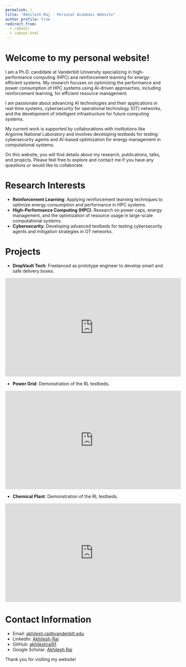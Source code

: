 ```yaml
---
permalink: /
title: "Akhilesh Raj - Personal Academic Website"
author_profile: true
redirect_from: 
  - /about/
  - /about.html
---
```


Welcome to my personal website!
======
I am a Ph.D. candidate at Vanderbilt University specializing in high-performance computing (HPC) and reinforcement learning for energy-efficient systems. My research focuses on optimizing the performance and power consumption of HPC systems using AI-driven approaches, including reinforcement learning, for efficient resource management.

I am passionate about advancing AI technologies and their applications in real-time systems, cybersecurity for operational technology (OT) networks, and the development of intelligent infrastructure for future computing systems.

My current work is supported by collaborations with institutions like Argonne National Laboratory and involves developing testbeds for testing cybersecurity agents and AI-based optimization for energy management in computational systems.

On this website, you will find details about my research, publications, talks, and projects. Please feel free to explore and contact me if you have any questions or would like to collaborate.

Research Interests
======
* **Reinforcement Learning**: Applying reinforcement learning techniques to optimize energy consumption and performance in HPC systems.
* **High-Performance Computing (HPC)**: Research on power caps, energy management, and the optimization of resource usage in large-scale computational systems.
* **Cybersecurity**: Developing advanced testbeds for testing cybersecurity agents and mitigation strategies in OT networks.

Projects
======
* **DropVault Tech**: Freelanced as prototype engineer to develop smart and safe delivery boxes.

<div class="youtube-video" style="max-width: 560px; margin: auto;">
  <iframe width="560" height="314" src="https://www.youtube.com/embed/Fqi3OPoQaj8" frameborder="0" allow="accelerometer; autoplay; clipboard-write; encrypted-media; gyroscope; picture-in-picture" allowfullscreen></iframe>
</div>


* **Power Grid**: Demonstration of the RL testbeds.

<div class="youtube-video" style="max-width: 560px; margin: auto;">
  <iframe width="560" height="314" src="https://www.youtube.com/embed/ghW2aiTo6Lw" frameborder="0" allow="accelerometer; autoplay; clipboard-write; encrypted-media; gyroscope; picture-in-picture" allowfullscreen></iframe>
</div>

* **Chemical Plant**: Demonstration of the RL testbeds.

<div class="youtube-video" style="max-width: 560px; margin: auto;">
  <iframe width="560" height="314" src="https://www.youtube.com/embed/sq04Nds-1eY" frameborder="0" allow="accelerometer; autoplay; clipboard-write; encrypted-media; gyroscope; picture-in-picture" allowfullscreen></iframe>
</div>


Contact Information
======
- Email: akhilesh.raj@vanderbilt.edu
- LinkedIn: [Akhilesh-Raj](https://www.linkedin.com/in/akhilesh-raj)
- GitHub: [akhileshraj91](https://github.com/akhileshraj91)
- Google Scholar: [Akhilesh Raj](https://scholar.google.com/citations?user=XXXX)

Thank you for visiting my website!
